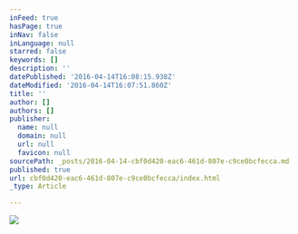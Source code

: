 ```yaml
---
inFeed: true
hasPage: true
inNav: false
inLanguage: null
starred: false
keywords: []
description: ''
datePublished: '2016-04-14T16:08:15.938Z'
dateModified: '2016-04-14T16:07:51.860Z'
title: ''
author: []
authors: []
publisher:
  name: null
  domain: null
  url: null
  favicon: null
sourcePath: _posts/2016-04-14-cbf0d420-eac6-461d-807e-c9ce0bcfecca.md
published: true
url: cbf0d420-eac6-461d-807e-c9ce0bcfecca/index.html
_type: Article

---
```

![](https://the-grid-user-content.s3-us-west-2.amazonaws.com/a7de96b4-e838-4739-82ae-da04725a49d1.png)